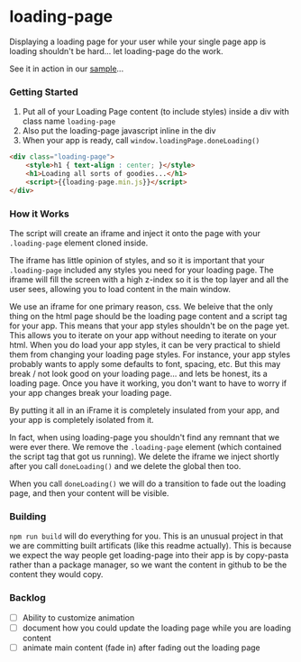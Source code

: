 # loading-page

Displaying a loading page for your user while your single page app is loading shouldn't be hard... let loading-page do the work.

See it in action in our [sample](https://cdn.rawgit.com/jhoguet/loading-page/master/dist/sample.html)...

### Getting Started

1. Put all of your Loading Page content (to include styles) inside a div with class name `loading-page`
2. Also put the loading-page javascript inline in the div
3. When your app is ready, call `window.loadingPage.doneLoading()`
```html
<div class="loading-page">
	<style>h1 { text-align : center; }</style>
	<h1>Loading all sorts of goodies...</h1>
    <script>{{loading-page.min.js}}</script>
</div>
```

### How it Works
The script will create an iframe and inject it onto the page with your `.loading-page` element cloned inside. 

The iframe has little opinion of styles, and so it is important that your `.loading-page` included any styles you need for your loading page. The iframe will fill the screen with a high z-index so it is the top layer and all the user sees, allowing you to load content in the main window. 

We use an iframe for one primary reason, css. We beleive that the only thing on the html page should be the loading page content and a script tag for your app. This means that your app styles shouldn't be on the page yet. This allows you to iterate on your app without needing to iterate on your html. When you do load your app styles, it can be very practical to shield them from changing your loading page styles. For instance, your app styles probably wants to apply some defaults to font, spacing, etc. But this may break / not look good on your loading page... and lets be honest, its a loading page. Once you have it working, you don't want to have to worry if your app changes break your loading page. 

By putting it all in an iFrame it is completely insulated from your app, and your app is completely isolated from it. 

In fact, when using loading-page you shouldn't find any remnant that we were ever there. We remove the `.loading-page` element (which contained the script tag that got us running). We delete the iframe we inject shortly after you call `doneLoading()` and we delete the global then too. 

When you call `doneLoading()` we will do a transition to fade out the loading page, and then your content will be visible. 


### Building

`npm run build` will do everything for you. This is an unusual project in that we are committing built artificats (like this readme actually). This is because we expect the way people get loading-page into their app is by copy-pasta rather than  a package manager, so we want the content in github to be the content they would copy.

### Backlog
- [ ] Ability to customize animation
- [ ] document how you could update the loading page while you are loading content
- [ ] animate main content (fade in) after fading out the loading page